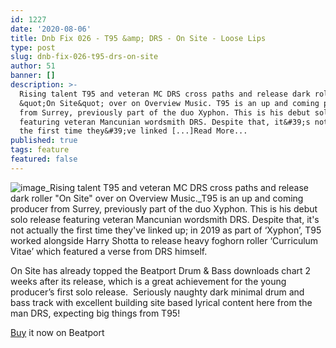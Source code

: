 ```yaml
---
id: 1227
date: '2020-08-06'
title: Dnb Fix 026 - T95 &amp; DRS - On Site - Loose Lips
type: post
slug: dnb-fix-026-t95-drs-on-site
author: 51
banner: []
description: >-
  Rising talent T95 and veteran MC DRS cross paths and release dark roller
  &quot;On Site&quot; over on Overview Music. T95 is an up and coming producer
  from Surrey, previously part of the duo Xyphon. This is his debut solo release
  featuring veteran Mancunian wordsmith DRS. Despite that, it&#39;s not actually
  the first time they&#39;ve linked [...]Read More...
published: true
tags: feature
featured: false
---
```

![image](../undefined)_Rising talent T95 and veteran MC DRS cross paths and release dark roller "On Site" over on Overview Music._T95 is an up and coming producer from Surrey, previously part of the duo Xyphon. This is his debut solo release featuring veteran Mancunian wordsmith DRS. Despite that, it's not actually the first time they've linked up; in 2019 as part of ‘Xyphon’, T95 worked alongside Harry Shotta to release heavy foghorn roller ‘Curriculum Vitae’ which featured a verse from DRS himself.

On Site has already topped the Beatport Drum & Bass downloads chart 2 weeks after its release, which is a great achievement for the young producer’s first solo release.  Seriously naughty dark minimal drum and bass track with excellent building site based lyrical content here from the man DRS, expecting big things from T95!

[Buy](https://www.beatport.com/track/on-site-original-mix/13910218) it now on Beatport